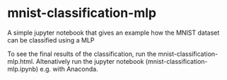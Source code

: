 # mnist-classification-mlp
A simple jupyter notebook that gives an example how the MNIST dataset can be classified using a MLP

To see the final results of the classification, run the mnist-classification-mlp.html. 
Altenatively run the jupyter notebook (mnist-classification-mlp.ipynb) e.g. with Anaconda.
